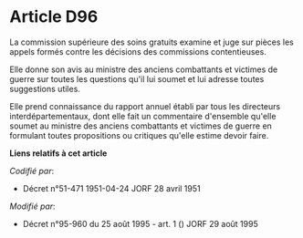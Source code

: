 # Article D96

La commission supérieure des soins gratuits examine et juge sur pièces les appels formés contre les décisions des commissions
contentieuses.

Elle donne son avis au ministre des anciens combattants et victimes de guerre sur toutes les questions qu'il lui soumet et
lui adresse toutes suggestions utiles.

Elle prend connaissance du rapport annuel établi par tous les directeurs interdépartementaux, dont elle fait un commentaire
d'ensemble qu'elle soumet au ministre des anciens combattants et victimes de guerre en formulant toutes propositions ou
critiques qu'elle estime devoir faire.

**Liens relatifs à cet article**

_Codifié par_:

  - Décret n°51-471 1951-04-24 JORF 28 avril 1951

_Modifié par_:

  - Décret n°95-960 du 25 août 1995 - art. 1 () JORF 29 août 1995
